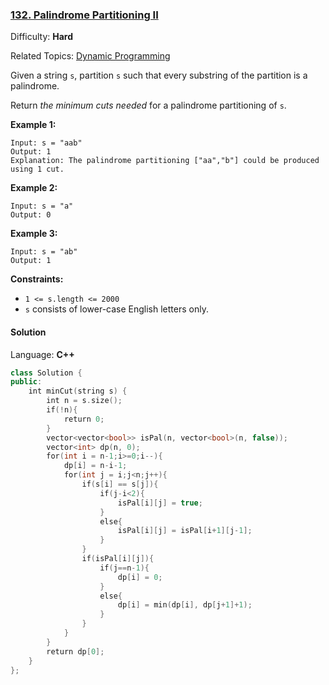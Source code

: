 ### [132\. Palindrome Partitioning II](https://leetcode.com/problems/palindrome-partitioning-ii/)

Difficulty: **Hard**  

Related Topics: [Dynamic Programming](https://leetcode.com/tag/dynamic-programming/)


Given a string `s`, partition `s` such that every substring of the partition is a palindrome.

Return _the minimum cuts needed_ for a palindrome partitioning of `s`.

**Example 1:**

```
Input: s = "aab"
Output: 1
Explanation: The palindrome partitioning ["aa","b"] could be produced using 1 cut.
```

**Example 2:**

```
Input: s = "a"
Output: 0
```

**Example 3:**

```
Input: s = "ab"
Output: 1
```

**Constraints:**

*   `1 <= s.length <= 2000`
*   `s` consists of lower-case English letters only.


#### Solution

Language: **C++**

```c++
class Solution {
public:
    int minCut(string s) {
        int n = s.size();
        if(!n){
            return 0;
        }
        vector<vector<bool>> isPal(n, vector<bool>(n, false));
        vector<int> dp(n, 0);
        for(int i = n-1;i>=0;i--){
            dp[i] = n-i-1;
            for(int j = i;j<n;j++){
                if(s[i] == s[j]){
                    if(j-i<2){
                        isPal[i][j] = true;
                    }
                    else{
                        isPal[i][j] = isPal[i+1][j-1];
                    }
                }
                if(isPal[i][j]){
                    if(j==n-1){
                        dp[i] = 0;
                    }
                    else{
                        dp[i] = min(dp[i], dp[j+1]+1);  
                    }
                }
            }
        }
        return dp[0];
    }
};
```